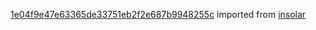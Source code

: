 [1e04f9e47e63365de33751eb2f2e687b9948255c](https://github.com/insolar/insolar/commit/1e04f9e47e63365de33751eb2f2e687b9948255c) imported from [insolar](https://github.com/insolar/insolar)
